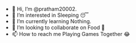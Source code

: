 - 👋 Hi, I’m @pratham20002.
- 👀 I’m interested in Sleeping 😴
- 🌱 I’m currently learning Nothing.
- 💞️ I’m looking to collaborate on Food 🥝
- 📫 How to reach me Playing Games Together 😂

<!---
pratham20002/pratham20002 is a ✨ special ✨ repository because its `README.md` (this file) appears on your GitHub profile.
You can click the Preview link to take a look at your changes.
--->
